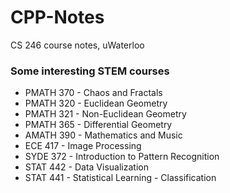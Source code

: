 # CPP-Notes
CS 246 course notes, uWaterloo


### Some interesting STEM courses
- PMATH 370 - Chaos and Fractals
- PMATH 320 - Euclidean Geometry
- PMATH 321 - Non-Euclidean Geometry
- PMATH 365 - Differential Geometry
- AMATH 390 - Mathematics and Music
- ECE 417 - Image Processing
- SYDE 372 - Introduction to Pattern Recognition
- STAT 442 - Data Visualization
- STAT 441 - Statistical Learning - Classification
